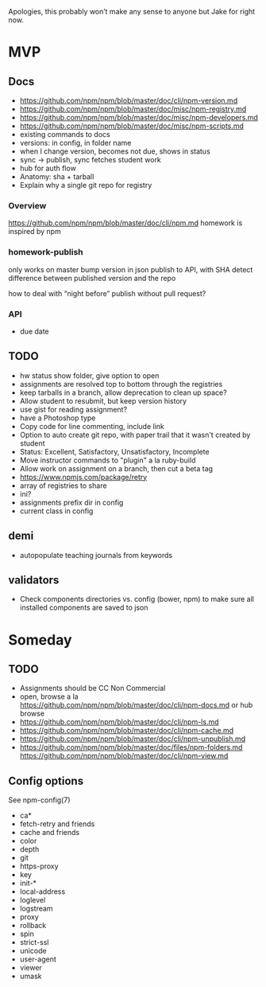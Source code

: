 Apologies, this probably won’t make any sense to anyone but Jake for right now.

# MVP
## Docs
- https://github.com/npm/npm/blob/master/doc/cli/npm-version.md
- https://github.com/npm/npm/blob/master/doc/misc/npm-registry.md
- https://github.com/npm/npm/blob/master/doc/misc/npm-developers.md
- https://github.com/npm/npm/blob/master/doc/misc/npm-scripts.md
- existing commands to docs
- versions: in config, in folder name
- when I change version, becomes not due, shows in status
- sync -> publish, sync fetches student work
- hub for auth flow
- Anatomy: sha + tarball
- Explain why a single git repo for registry

### Overview
https://github.com/npm/npm/blob/master/doc/cli/npm.md
homework is inspired by npm

### homework-publish
only works on master
bump version in json
publish to API, with SHA
detect difference between published version and the repo

how to deal with “night before” publish without pull request?

### API
- due date

## TODO
- hw status show folder, give option to open
- assignments are resolved top to bottom through the registries
- keep tarballs in a branch, allow deprecation to clean up space?
- Allow student to resubmit, but keep version history
- use gist for reading assignment?
- have a Photoshop type
- Copy code for line commenting, include link
- Option to auto create git repo, with paper trail that it wasn't created by student
- Status: Excellent, Satisfactory, Unsatisfactory, Incomplete
- Move instructor commands to "plugin" a la ruby-build
- Allow work on assignment on a branch, then cut a beta tag
- https://www.npmjs.com/package/retry
- array of registries to share
- ini?
- assignments prefix dir in config
- current class in config

## demi
- autopopulate teaching journals from keywords

## validators
- Check components directories vs. config (bower, npm) to make sure all installed components are saved to json

# Someday
## TODO
- Assignments should be CC Non Commercial
- open, browse a la https://github.com/npm/npm/blob/master/doc/cli/npm-docs.md or hub browse
- https://github.com/npm/npm/blob/master/doc/cli/npm-ls.md
- https://github.com/npm/npm/blob/master/doc/cli/npm-cache.md
- https://github.com/npm/npm/blob/master/doc/cli/npm-unpublish.md
- https://github.com/npm/npm/blob/master/doc/files/npm-folders.md
https://github.com/npm/npm/blob/master/doc/cli/npm-view.md

## Config options
See npm-config(7)
- ca*
- fetch-retry and friends
- cache and friends
- color
- depth
- git
- https-proxy
- key
- init-*
- local-address
- loglevel
- logstream
- proxy
- rollback
- spin
- strict-ssl
- unicode
- user-agent
- viewer
- umask
